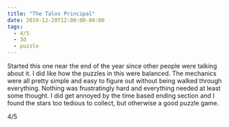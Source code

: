 ```yaml
---
title: "The Talos Principal"
date: 2019-12-20T12:00:00-04:00
tags:
  - 4/5
  - 3d
  - puzzle
---
```


Started this one near the end of the year since other people were talking about it. I did like how the puzzles in this were balanced. The mechanics were all pretty simple and easy to figure out without being walked through everything. Nothing was frustratingly hard and everything needed at least some thought. I did get annoyed by the time based ending section and I found the stars too tedious to collect, but otherwise a good puzzle game.

4/5
